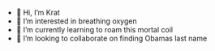 - 👋 Hi, I’m Krat
- 👀 I’m interested in breathing oxygen
- 🌱 I’m currently learning to roam this mortal coil
- 💞️ I’m looking to collaborate on finding Obamas last name

<!---
KrittyKrat/KrittyKrat is a ✨ special ✨ repository because its `README.md` (this file) appears on your GitHub profile.
You can click the Preview link to take a look at your changes.
--->
